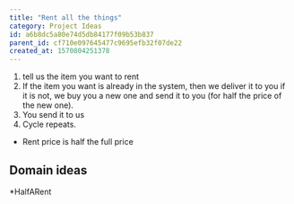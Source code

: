 ```yaml
---
title: "Rent all the things"
category: Project Ideas
id: a6b8dc5a80e74d5db84177f09b53b837
parent_id: cf710e097645477c9695efb32f07de22
created_at: 1570804251378
---
```


1. tell us the item you want to rent
2. If the item you want is already in the system, then we deliver it to you if it is not, we buy you a new one and send it to you (for half the price of the new one).
3. You send it to us
4. Cycle repeats.

* Rent price is half the full price
## Domain ideas 
*HalfARent 
    